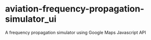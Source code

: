 # aviation-frequency-propagation-simulator_ui
A frequency propagation simulator using Google Maps Javascript API 
